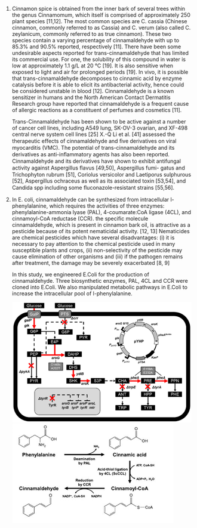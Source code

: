 
1) Cinnamon spice is obtained from the inner bark of several trees within the genus Cinnamomum, which itself is comprised of approximately 250 plant species [11,12]. The most common species are C. cassia (Chinese cinnamon, commonly referred to as Cassia) and C. verum (also called C. zeylanicum, commonly referred to as true cinnamon). These two species contain a varying percentage of cinnamaldehyde with up to 85.3% and 90.5% reported, respectively [11].
There have been some undesirable aspects reported for trans-cinnamaldehyde that has limited its commercial use. For one, the solubility of this compound in water is low at approximately 1.1 g/L at 20 °C [19]. It is also sensitive when exposed to light and air for prolonged periods [19]. In vivo, it is possible that trans-cinnamaldehyde decomposes to cinnamic acid by enzyme catalysis before it is able to elicit its antibacterial activity, hence could be considered unstable in blood [12]. Cinnamaldehyde is a known sensitizer in humans and the North American Contact Dermatitis Research group have reported that cinnamaldehyde is a frequent cause of allergic reactions as a constituent of perfumes and cosmetics [11].

    Trans-Cinnamaldehyde has been shown to be active against a number of cancer cell lines, including A549 lung, SK-OV-3 ovarian, and XF-498 central nerve system cell lines [25]
    X.-Q Li et al. [41] assessed the therapeutic eﬀects of cinnamaldehyde and ﬁve derivatives on viral myocarditis (VMC). The potential of trans-cinnamaldehyde and its derivatives as anti-inﬂammatory agents has also been reported.
    Cinnamaldehyde and its derivatives have shown to exhibit antifungal activity against Aspergillus ﬂavus [49,50], Aspergillus fumi- gatus and Trichophyton rubrum [51], Coriolus versicolor and Laetiporus sulphurous [52], Aspergillus ochraceus as well as its associated toxin [53,54], and Candida spp including some ﬂuconazole-resistant strains [55,56]. 
    

2) In E. coli, cinnamaldehyde can be synthesized from intracellular l-phenylalanine, which requires the activities of three enzymes: phenylalanine-ammonia lyase (PAL), 4-coumarate:CoA ligase (4CL), and cinnamoyl-CoA reductase (CCR).
    the specific molecule cinnamaldehyde, which is present in cinnamon bark oil, is attractive as a pesticide because of its potent nematicidal activity. [12, 13] 
    Nematicides are chemical pesticides which have several disadvantages: (i) it is necessary to pay attention to the chemical pesticide used in many susceptible plants and crops, (ii) non-selectivity of the pesticide may cause elimination of other organisms  and (iii) if the pathogen remains after treatment, the damage may be severely exacerbated [8, 9]
    
    In this study, we engineered E.Coli for the production of cinnamaldehyde. Three biosynthetic enzymes, PAL, 4CL and CCR were cloned into E.Coli. We also manipulated metabolic pathways in E.Coli to increase the intracellular pool of l-phenylalanine.
    
    ![26.png](https://github.com/LoqmanSamani/cinnamaldehyde/blob/systembiology/images/26.png)
    ![25.png](https://github.com/LoqmanSamani/cinnamaldehyde/blob/systembiology/images/25.png)


   